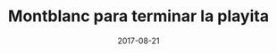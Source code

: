 ---
layout: post
categories: day-by-day
date: 2017-08-21
title: Montblanc para terminar la playita
image: /images/blog/thumbnails/2017-08-21-montblanc-para-terminar-la-playita.jpg
fullimage: /images/blog/2017-08-21-montblanc-para-terminar-la-playita.jpg
---
